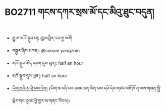 # BO2711 གངས་དཀར་སྲས་མོ་དང་མིའུ་ཐུང་བདུན།
- རྒྱུ་ཆ་མཁོ་སྒྲུབ་པ།: @མཁྱེན་རབ་རྒྱ་མཚོ།
- བསྐྱར་ཞིབ་མཁན།: @sonam yangzom
- མཁོ་སྒྲུབ་ཚོད་དཔག་དུས་ཡུན།: half an  hour 
- མཁོ་སྒྲུབ་དུས་ཡུན།: half an hour
- [ཡིག་ཆའི་མ་ཕྱི་ཕབ་ལེན།](https://github.com/MonlamAI/BO2711/releases/download/2711/default.pdf)
(ཡིག་ཆ་འདི་པར་དབང་ཅན་ཡིན་པས་དཔེ་དེབ་གཙང་བཟོ་ཁོ་ན་ལས་གཞན་སྤྱི་སྒེར་གང་དུའང་ཕྱི་གྱར་མ་གནང་རོགས།)
